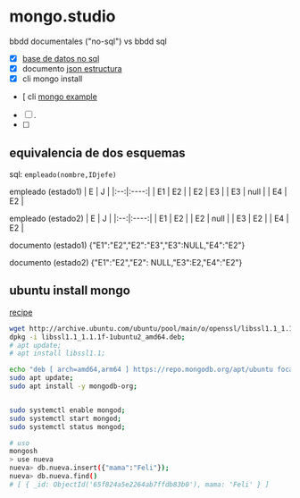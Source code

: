 # mongo.studio

 bbdd documentales ("no-sql") vs bbdd sql

- [X] [base de datos no sql](https://es.wikipedia.org/wiki/NoSQL)
- [x] documento [json estructura](https://www.mclibre.org/consultar/informatica/lecciones/formato-json.html)
- [X] cli mongo install
- [  cli [mongo example](https://www.digitalocean.com/community/tutorials/how-to-use-the-mongodb-shell) 
- [ ] .
- [ ] 

## equivalencia de dos esquemas

sql: `empleado(nombre,IDjefe)`

empleado (estado1)
| E  |  J   |
|:--:|:----:|
| E1 |  E2  |
| E2 |  E3  |
| E3 | null |
| E4 |  E2  |

empleado (estado2)
| E  |  J   |
|:--:|:----:|
| E1 |  E2  |
| E2 | null |
| E3 |  E2  |
| E4 |  E2  |

documento (estado1)
{"E1":"E2","E2":"E3","E3":NULL,"E4":"E2"}

documento (estado2)
{"E1":"E2","E2": NULL,"E3":E2,"E4":"E2"}

## ubuntu install mongo

[recipe](https://blog.stackademic.com/mongodb-cluster-setup-on-ubuntu-23-04-x64-223193fcdb5e) 

```sh
wget http://archive.ubuntu.com/ubuntu/pool/main/o/openssl/libssl1.1_1.1.1f-1ubuntu2_amd64.deb;
dpkg -i libssl1.1_1.1.1f-1ubuntu2_amd64.deb;
# apt update;
# apt install libssl1.1;

echo "deb [ arch=amd64,arm64 ] https://repo.mongodb.org/apt/ubuntu focal/mongodb-org/6.0 multiverse" | sudo tee /etc/apt/sources.list.d/mongodb-org-6.0.list;
sudo apt update;
sudo apt install -y mongodb-org;


sudo systemctl enable mongod;
sudo systemctl start mongod;
sudo systemctl status mongod;

# uso
mongosh
> use nueva
nueva> db.nueva.insert({"mama":"Feli"});
nueva> db.nueva.find()
# [ { _id: ObjectId('65f824a5e2264ab7ffdb83b0'), mama: 'Feli' } ]


```
